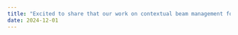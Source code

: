 ```yaml
---
title: "Excited to share that our work on contextual beam management for multi-access mmWave is accepted to IEEE Journal on Selected Areas in Communications (JSAC) (IF 16.4)."
date: 2024-12-01
---
```

